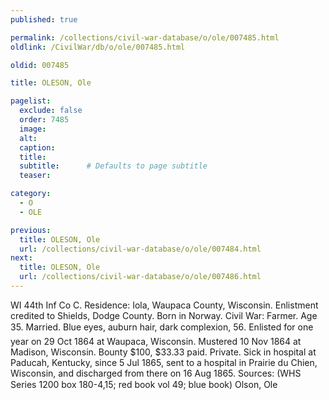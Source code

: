 ```yaml
---
published: true

permalink: /collections/civil-war-database/o/ole/007485.html
oldlink: /CivilWar/db/o/ole/007485.html

oldid: 007485

title: OLESON, Ole

pagelist:
  exclude: false
  order: 7485
  image: 
  alt:
  caption:
  title:
  subtitle:      # Defaults to page subtitle
  teaser:

category: 
  - O 
  - OLE

previous:
  title: OLESON, Ole
  url: /collections/civil-war-database/o/ole/007484.html  
next:
  title: OLESON, Ole
  url: /collections/civil-war-database/o/ole/007486.html   
---
```

WI 44th Inf Co C. Residence: Iola, Waupaca County, Wisconsin. Enlistment credited to Shields, Dodge County. Born in Norway. Civil War: Farmer. Age 35. Married. Blue eyes, auburn hair, dark complexion, 5&#146;6&#148;. Enlisted for one year on 29 Oct 1864 at Waupaca, Wisconsin. Mustered 10 Nov 1864 at Madison, Wisconsin. Bounty $100, $33.33 paid. Private. Sick in hospital at Paducah, Kentucky, since 5 Jul 1865, sent to a hospital in Prairie du Chien, Wisconsin, and discharged from there on 16 Aug 1865. Sources: (WHS Series 1200 box 180-4,15; red book vol 49; blue book) &#147;Olson, Ole&#148;